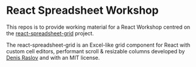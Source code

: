 # React Spreadsheet Workshop

This repos is to provide working material for a React Workshop centred on the [react-spreadsheet-grid](https://github.com/denisraslov/react-spreadsheet-grid) project. 

The react-spreadsheet-grid is an Excel-like grid component for React with custom cell editors, performant scroll & resizable columns developed by [Denis Raslov](https://github.com/denisraslov) and with an MIT license.
